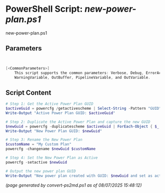 PowerShell Script: *new-power-plan.ps1*
===================================

new-power-plan.ps1 


Parameters
----------
```powershell


[<CommonParameters>]
    This script supports the common parameters: Verbose, Debug, ErrorAction, ErrorVariable, WarningAction, 
    WarningVariable, OutBuffer, PipelineVariable, and OutVariable.
```

Script Content
--------------
```powershell
# Step 1: Get the Active Power Plan GUID
$activeGuid = powercfg /getactivescheme | Select-String -Pattern "GUID" | ForEach-Object { $_.ToString().Split(' ')[3] }
Write-Output "Active Power Plan GUID: $activeGuid"

# Step 2: Duplicate the Active Power Plan and capture the new GUID
$newGuid = powercfg -duplicatescheme $activeGuid | ForEach-Object { $_.ToString().Split(' ')[3] }
Write-Output "New Power Plan GUID: $newGuid"

# Step 3: Rename the New Power Plan
$customName = "My Custom Plan"
powercfg -changename $newGuid $customName

# Step 4: Set the New Power Plan as Active
powercfg -setactive $newGuid

# Output the new power plan GUID
Write-Output "New power plan created with GUID: $newGuid and set as active."
```

*(page generated by convert-ps2md.ps1 as of 08/07/2025 15:48:12)*

